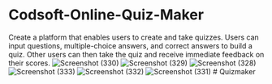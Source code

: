 # Codsoft-Online-Quiz-Maker
Create a platform that enables users to create and take quizzes. Users can input questions, multiple-choice answers, and correct answers to build a quiz. Other users can then take the quiz and receive immediate feedback on their scores.
![Screenshot (330)](https://github.com/Prirauniyar/Codsoft-Online-Quiz-Maker/assets/153558952/8d5bdf99-a37b-4e13-b953-ba8468c32ad8)
![Screenshot (329)](https://github.com/Prirauniyar/Codsoft-Online-Quiz-Maker/assets/153558952/6faf1f97-d6d9-4185-add7-7a8d6d62ab25)
![Screenshot (328)](https://github.com/Prirauniyar/Codsoft-Online-Quiz-Maker/assets/153558952/8f65bf68-614f-4e8d-9b9e-b3dc43bf2457)
![Screenshot (333)](https://github.com/Prirauniyar/Codsoft-Online-Quiz-Maker/assets/153558952/02b1d912-79cd-49ca-be34-5784c4ae1d0e)
![Screenshot (332)](https://github.com/Prirauniyar/Codsoft-Online-Quiz-Maker/assets/153558952/60cb814e-a1cd-40ea-ae25-c93f8b7548d3)
![Screenshot (331)](https://github.com/Prirauniyar/Codsoft-Online-Quiz-Maker/assets/153558952/791492ac-7574-4dcb-8515-ac97cc7f1efe)
#   Q u i z m a k e r  
 